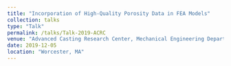 ```yaml
---
title: "Incorporation of High-Quality Porosity Data in FEA Models"
collection: talks
type: "Talk"
permalink: /talks/Talk-2019-ACRC
venue: "Advanced Casting Research Center, Mechanical Engineering Department, Worcester Polytechnic Institute"
date: 2019-12-05
location: "Worcester, MA"
---
```


